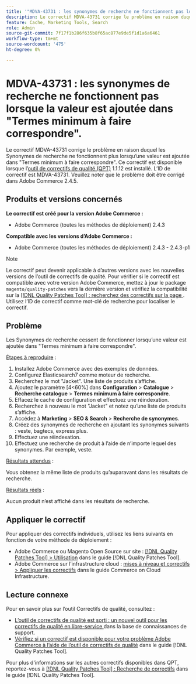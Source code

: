 ```yaml
---
title: '"MDVA-43731 : les synonymes de recherche ne fonctionnent pas lorsque la valeur est ajoutée dans "Termes minimum à faire correspondre""'
description: Le correctif MDVA-43731 corrige le problème en raison duquel les Synonymes de recherche ne fonctionnent plus lorsqu’une valeur est ajoutée dans "Termes minimum à faire correspondre". Ce correctif est disponible lorsque l’[outil de correctifs de qualité (QPT)](https://experienceleague.adobe.com/en/docs/commerce-knowledge-base/kb/announcements/commerce-announcements/magento-quality-patches-released-new-tool-to-self-serve-quality-patches) 1.1.12 est installé. L’ID de correctif est MDVA-43731. Veuillez noter que le problème doit être corrigé dans Adobe Commerce 2.4.5.
feature: Cache, Marketing Tools, Search
role: Admin
source-git-commit: 7f17f1b286f635b8f65ac877e9de5f1d1a6a6461
workflow-type: tm+mt
source-wordcount: '475'
ht-degree: 0%

---
```


# MDVA-43731 : les synonymes de recherche ne fonctionnent pas lorsque la valeur est ajoutée dans &quot;Termes minimum à faire correspondre&quot;.

Le correctif MDVA-43731 corrige le problème en raison duquel les Synonymes de recherche ne fonctionnent plus lorsqu’une valeur est ajoutée dans &quot;Termes minimum à faire correspondre&quot;. Ce correctif est disponible lorsque l’[outil de correctifs de qualité (QPT)](https://experienceleague.adobe.com/en/docs/commerce-knowledge-base/kb/announcements/commerce-announcements/magento-quality-patches-released-new-tool-to-self-serve-quality-patches) 1.1.12 est installé. L’ID de correctif est MDVA-43731. Veuillez noter que le problème doit être corrigé dans Adobe Commerce 2.4.5.

## Produits et versions concernés

**Le correctif est créé pour la version Adobe Commerce :**

* Adobe Commerce (toutes les méthodes de déploiement) 2.4.3

**Compatible avec les versions d’Adobe Commerce :**

* Adobe Commerce (toutes les méthodes de déploiement) 2.4.3 - 2.4.3-p1

>[!NOTE]
>
>Le correctif peut devenir applicable à d’autres versions avec les nouvelles versions de l’outil de correctifs de qualité. Pour vérifier si le correctif est compatible avec votre version Adobe Commerce, mettez à jour le package `magento/quality-patches` vers la dernière version et vérifiez la compatibilité sur la [[!DNL Quality Patches Tool] : recherchez des correctifs sur la page ](https://experienceleague.adobe.com/en/docs/commerce-knowledge-base/kb/announcements/commerce-announcements/magento-quality-patches-released-new-tool-to-self-serve-quality-patches). Utilisez l’ID de correctif comme mot-clé de recherche pour localiser le correctif.

## Problème

Les Synonymes de recherche cessent de fonctionner lorsqu’une valeur est ajoutée dans &quot;Termes minimum à faire correspondre&quot;.

<u>Étapes à reproduire</u> :

1. Installez Adobe Commerce avec des exemples de données.
1. Configurez Elasticsearch7 comme moteur de recherche.
1. Recherchez le mot &quot;Jacket&quot;. Une liste de produits s’affiche.
1. Ajoutez le paramètre [4&lt;60%] dans **Configuration** > **Catalogue** > **Recherche catalogue** > **Termes minimum à faire correspondre**.
1. Effacez le cache de configuration et effectuez une réindexation.
1. Recherchez à nouveau le mot &quot;Jacket&quot; et notez qu’une liste de produits s’affiche.
1. Accédez à **Marketing** > **SEO &amp; Search** > **Recherche de synonymes**.
1. Créez des synonymes de recherche en ajoutant les synonymes suivants : veste, bagtecs, express plus.
1. Effectuez une réindexation.
1. Effectuez une recherche de produit à l’aide de n’importe lequel des synonymes. Par exemple, veste.

<u>Résultats attendus</u> :

Vous obtenez la même liste de produits qu’auparavant dans les résultats de recherche.

<u>Résultats réels</u> :

Aucun produit n’est affiché dans les résultats de recherche.

## Appliquer le correctif

Pour appliquer des correctifs individuels, utilisez les liens suivants en fonction de votre méthode de déploiement :

* Adobe Commerce ou Magento Open Source sur site : [[!DNL Quality Patches Tool] > Utilisation](/help/tools/quality-patches-tool/usage.md) dans le guide [!DNL Quality Patches Tool].
* Adobe Commerce sur l’infrastructure cloud : [mises à niveau et correctifs > Appliquer les correctifs](https://experienceleague.adobe.com/docs/commerce-cloud-service/user-guide/develop/upgrade/apply-patches.html) dans le guide Commerce on Cloud Infrastructure.

## Lecture connexe

Pour en savoir plus sur l’outil Correctifs de qualité, consultez :

* [ L’outil de correctifs de qualité est sorti : un nouvel outil pour les correctifs de qualité en libre-service ](https://experienceleague.adobe.com/en/docs/commerce-knowledge-base/kb/announcements/commerce-announcements/magento-quality-patches-released-new-tool-to-self-serve-quality-patches) dans la base de connaissances de support.
* [Vérifiez si un correctif est disponible pour votre problème Adobe Commerce à l’aide de l’outil de correctifs de qualité](/help/tools/quality-patches-tool/patches-available-in-qpt/check-patch-for-magento-issue-with-magento-quality-patches.md) dans le guide [!DNL Quality Patches Tool].

Pour plus d&#39;informations sur les autres correctifs disponibles dans QPT, reportez-vous à [[!DNL Quality Patches Tool] : Recherche de correctifs](https://experienceleague.adobe.com/tools/commerce-quality-patches/index.html) dans le guide [!DNL Quality Patches Tool].
